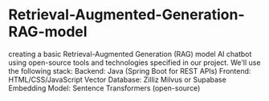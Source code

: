 # Retrieval-Augmented-Generation-RAG-model
 creating a basic Retrieval-Augmented Generation (RAG) model AI chatbot using open-source tools and technologies specified in our project. We'll use the following stack:  Backend: Java (Spring Boot for REST APIs) Frontend: HTML/CSS/JavaScript Vector Database: Zilliz Milvus or Supabase Embedding Model: Sentence Transformers (open-source)
